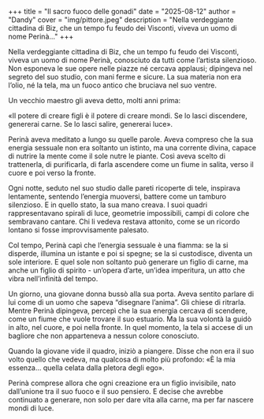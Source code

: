 +++
title = "Il sacro fuoco delle gonadi"
date = "2025-08-12"
author = "Dandy"
cover = "img/pittore.jpeg"
description = "Nella verdeggiante cittadina di Biz, che un tempo fu feudo dei Visconti, viveva un uomo di nome Perinà..."
+++

Nella verdeggiante cittadina di Biz, che un tempo fu feudo dei Visconti, viveva un uomo di nome Perinà, conosciuto da tutti come l’artista silenzioso. Non esponeva le sue opere nelle piazze né cercava applausi; dipingeva nel segreto del suo studio, con mani ferme e sicure. La sua materia non era l’olio, né la tela, ma un fuoco antico che bruciava nel suo ventre.  

Un vecchio maestro gli aveva detto, molti anni prima:  

«Il potere di creare figli è il potere di creare mondi. Se lo lasci discendere, genererai carne. Se lo lasci salire, genererai luce».  

Perinà aveva meditato a lungo su quelle parole. Aveva compreso che la sua energia sessuale non era soltanto un istinto, ma una corrente divina, capace di nutrire la mente come il sole nutre le piante. Così aveva scelto di trattenerla, di purificarla, di farla ascendere come un fiume in salita, verso il cuore e poi verso la fronte.  

Ogni notte, seduto nel suo studio dalle pareti ricoperte di tele, inspirava lentamente, sentendo l’energia muoversi, battere come un tamburo silenzioso. E in quello stato, la sua mano creava. I suoi quadri rappresentavano spirali di luce, geometrie impossibili, campi di colore che sembravano cantare. Chi li vedeva restava attonito, come se un ricordo lontano si fosse improvvisamente palesato.  

Col tempo, Perinà capì che l’energia sessuale è una fiamma: se la si disperde, illumina un istante e poi si spegne; se la si custodisce, diventa un sole interiore. E quel sole non soltanto può generare un figlio di carne, ma anche un figlio di spirito - un’opera d’arte, un’idea imperitura, un atto che vibra nell’infinità del tempo.  

Un giorno, una giovane donna bussò alla sua porta. Aveva sentito parlare di lui come di un uomo che sapeva “disegnare l’anima”. Gli chiese di ritrarla.
Mentre Perinà dipingeva, percepì che la sua energia cercava di scendere, come un fiume che vuole trovare il suo estuario. Ma la sua volontà la guidò in alto, nel cuore, e poi nella fronte. In quel momento, la tela si accese di un bagliore che non apparteneva a nessun colore conosciuto.  

Quando la giovane vide il quadro, iniziò a piangere. Disse che non era il suo volto quello che vedeva, ma qualcosa di molto più profondo: «È la mia essenza… quella celata dalla pletora degli ego».  

Perinà comprese allora che ogni creazione era un figlio invisibile, nato dall’unione tra il suo fuoco e il suo pensiero. E decise che avrebbe continuato a generare, non solo per dare vita alla carne, ma per far nascere mondi di luce.  
